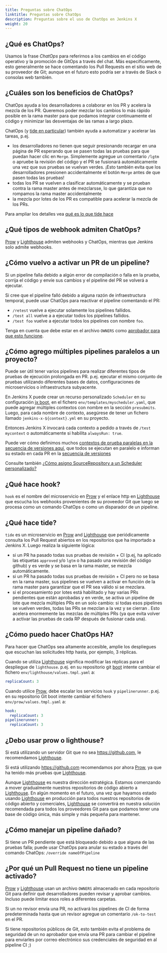 ```yaml
---
title: Preguntas sobre ChatOps
linktitle: Preguntas sobre ChatOps
description: Preguntas sobre el uso de ChatOps en Jenkins X
weight: 20
---
```


## ¿Qué es ChatOps?

Usamos la frase _ChatOps_ para referirnos a los cambios en el código operativo y la promoción de GitOps a través del chat. Más específicamente, esto generalmente se hace comentando los Pull Requests en el sitio web de su proveedor de Git; aunque en el futuro esto podría ser a través de Slack o consolas web también.

## ¿Cuáles son los beneficios de ChatOps?

ChatOps ayuda a los desarrolladores a colaborar en los PR y acelera la mezcla de los PR. Queremos poder mezclar los cambios lo más rápido posible en la rama master para que podamos integrar continuamente el código y minimizar las desventajas de las ramas a largo plazo.

ChatOps (y [tide en particular](#qué-hace-hook)) también ayuda a automatizar y acelerar las tareas, p.ej.

* los desarrolladores no tienen que seguir presionando recargar en una página de PR esperando que se pasen todas las pruebas para que puedan hacer clic en `Merge`. Simplemente agregue un comentario `/lgtm` o apruebe la revisión del código y el PR se fusionará automáticamente una vez que sus pruebas se vuelvan verdes. ¡Esto también evita que los desarrolladores presionen accidentalmente el botón `Merge` antes de que pasen todas las pruebas!
* todas los PR se vuelven a clasificar automáticamente y se prueban contra la rama master antes de mezclarsse, lo que garantiza que no rompamos la rama master accidentalmente
* la mezcla por lotes de los PR es compatible para acelerar la mezcla de los PRs.

Para ampliar los detalles vea [qué es lo que tide hace](#qué-hace-hook)

## ¿Qué tipos de webhook admiten ChatOps?

[Prow](/docs/reference/components/prow/) y [Lighthouse](/architecture/lighthouse/) admiten webhooks y ChatOps, mientras que Jenkins solo admite webhooks.

## ¿Cómo vuelvo a activar un PR de un pipeline?

Si un pipeline falla debido a algún error de compilación o falla en la prueba, corrija el código y envíe sus cambios y el pipeline del PR se volverá a ejecutar.

Si cree que el pipeline falló debido a alguna razón de infraestructura temporal, puede usar ChatOps para reactivar el pipeline comentando el PR:

* `/retest` vuelve a ejecutar solamente los pipelines fallidos.
* `/test all` vuelve a a ejecutar todos los pipelines fallidos.
* `/test foo` vuelve a ejecutar todos los pipelines con nombre `foo`.

Tenga en cuenta que debe estar en el archivo `OWNERS` como [aprobador para que esto funcione](#por-qué-un-pull-request-no-tiene-un-pipeline-activado).

## ¿Cómo agrego múltiples pipelines paralelos a un proyecto?

Puede ser útil tener varios pipelines para realizar diferentes tipos de pruebas de ejecución prolongada en PR. p.ej. ejecutar el mismo conjunto de pruebas utilizando diferentes bases de datos, configuraciones de microservicios o infraestructura subyacente.

En Jenkins X puede crear un recurso personalizado `Scheduler` en su configuración [jx boot](/es/docs/getting-started/setup/boot/), en el fichero `env/templates/myscheduler.yaml`, que puede agregar múltiples contextos con nombre en la sección `presubmits`. Luego, para cada nombre de contexto, asegúrese de tener un fichero llamado `jenkins-x-${context}.yml` en su proyecto.

Entonces Jenkins X invocará cada contexto a pedido a través de `/test mycontext` o automáticamente si habilita `alwaysRun: true`.

Puede ver cómo definimos muchos [contextos de prueba paralelas en la secuencia de versiones aquí](https://github.com/jenkins-x/environment-tekton-weasel-dev/blob/f377a72498282de9ee49b807b4d5ba74321a4fab/env/templates/jx-versions-scheduler.yaml#L18), que todos se ejecutan en paralelo e informan su estado en cada PR en la [secuencia de versiones](/es/about/concepts/version-stream/)

Consulte también [¿Cómo asigno SourceRepository a un Scheduler personalizado?](/docs/resources/faq/setup/#how-do-i-map-sourcerepository-to-a-custom-scheduler)

## ¿Qué hace hook?

`hook` es el nombre del microservicio en [Prow](/docs/reference/components/prow/) y el enlace http en [Lighthouse](/architecture/lighthouse/) que escucha los webhooks provenientes de su proveedor Git que luego se procesa como un comando ChatOps o como un disparador de un pipeline.

## ¿Qué hace tide?

`tide` es un microservicio en [Prow](/docs/reference/components/prow/) and [Lighthouse](/architecture/lighthouse/) que periódicamente consulta los Pull Request abiertos en los repositorios que ha importado a Jenkins X. Luego realiza la siguiente lógica:

* si un PR ha pasado todas sus pruebas de revisión + CI (p.ej, ha aplicado las etiquetas `approved` y/o `lgtm` o ha pasado una revisión del código github) y es verde y se basa en la rama master, se mezcla automáticamente.
* si un PR ha pasado todas sus pruebas de revisión + CI pero no se basa en la rama master, sus pipelines se vuelven a activar en función de la rama master para garantizar que el PR sea válido si se mezclara.
* si el procesamiento por lotes está habilitado y hay varias PRs pendientes que están aprobadas y en verde, se activa un pipeline de lote que mezcla múltiples PRs en un solo cambio: si todas esos pipelines se vuelven verdes, todas las PRs se mezclan a la vez y se cierran . Esto acelera enormemente las mezclas de múltiples PRs (ya que evita volver a activar las pruebas de cada RP después de fusionar cada una).

## ¿Cómo puedo hacer ChatOps HA?

Para hacer que ChatOps sea altamente accesible, amplíe los despliegues que escuchan las solicitudes http hasta, por ejemplo, 3 réplicas.

Cuando se utiliza [Lighthouse](/architecture/lighthouse/) significa modificar las réplicas para el despliegue de `lighthouse`. p.ej. en su repositorio git [boot](/es/docs/getting-started/setup/boot/) intente cambiar el fichero `env/lighthouse/values.tmpl.yaml` a:

```yaml
replicaCount: 3
```

Cuando utilice [Prow](/es/docs/reference/components/prow/), debe escalar los servicios `hook` y `pipelinerunner`. p.ej. en su repositorio Git boot intente cambiar el fichero `env/prow/values.tmpl.yaml` a:

```yaml
hook:
  replicaCount: 3
pipelinerunner:
  replicaCount: 3
```

## ¿Debo usar prow o lighthouse?

Si está utilizando un servidor Git que no sea <https://github.com>, le recomendamos [Lighthouse](/architecture/lighthouse/).

Si está utilizando <https://github.com> recomendamos por ahora [Prow](/docs/reference/components/prow/), ya que ha tenido más pruebas que [Lighthouse](/architecture/lighthouse/).

Aunque [Lighthouse](/architecture/lighthouse/) es nuestra dirección estratégica. Estamos comenzando a mover gradualmente nuestros repositorios de código abierto a [Lighthouse](/architecture/lighthouse/). En algún momento en el futuro, una vez que hayamos estado usando [Lighthouse](/architecture/lighthouse/) en producción para todos nuestros repositorios de código abierto y comerciales, [Lighthouse](/architecture/lighthouse/) se convertirá en nuestra solución recomendada para todos los proveedores Git para que podamos tener una base de código única, más simple y más pequeña para mantener.

## ¿Cómo manejar un pipeline dañado?

Si tiene un PR pendiente que está bloqueado debido a que alguna de las pruebas falla; puede usar ChatOps para anular su estado a través del comando ChatOps: `/override nameOfPipeline`

## ¿Por qué un Pull Request no tiene un pipeline activado?

[Prow](/docs/reference/components/prow/) y [Lighthouse](/architecture/lighthouse/) usan un archivo `OWNERS` almacenado en cada repositorio Git para definir qué desarrolladores pueden revisar y aprobar cambios. Incluso puede limitar esos roles a diferentes carpetas.

Si un no revisor envía una PR, no activará los pipelines de CI de forma predeterminada hasta que un revisor agregue un comentario `/ok-to-test` en el PR.

Si tiene repositorios públicos de Git, esto también evita el problema de seguridad de un no aprobador que envía una PR para cambiar el pipeline para enviarles por correo electrónico sus credenciales de seguridad en al pipeline CI ;)
